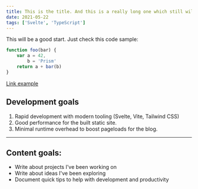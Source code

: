 ```yaml
---
title: This is the title. And this is a really long one which still will look pretty good.
date: 2021-05-22
tags: ['Svelte', 'TypeScript']
---
```


This will be a good start. Just check this code sample:

```ts
function foo(bar) {
    var a = 42,
        b = 'Prism'
    return a + bar(b)
}
```

[Link example](/)

## Development goals

1. Rapid development with modern tooling (Svelte, Vite, Tailwind CSS)
2. Good performance for the built static site.
3. Minimal runtime overhead to boost pageloads for the blog.

---

## Content goals:

-   Write about projects I've been working on
-   Write about ideas I've been exploring
-   Document quick tips to help with development and productivity
